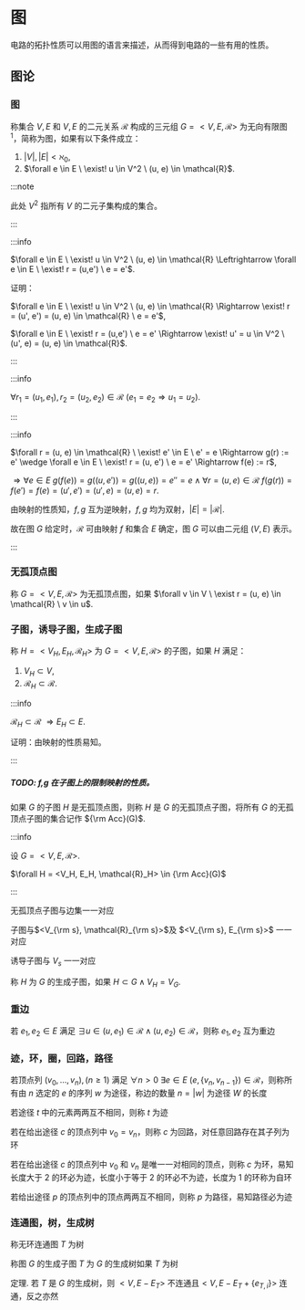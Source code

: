 # 图

电路的拓扑性质可以用图的语言来描述，从而得到电路的一些有用的性质。

## 图论

### 图

称集合 $V, E$ 和 $V, E$ 的二元关系 $\mathcal{R}$ 构成的三元组 $G = <V, E, \mathcal{R}>$ 为无向有限图<sup>1</sup>，简称为图，如果有以下条件成立：
1. $|V|, |E| < \aleph_0$,
2. $\forall e \in E \ \exist! u \in V^2 \ (u, e) \in \mathcal{R}$.

:::note

此处 $V^2$ 指所有 $V$ 的二元子集构成的集合。

:::

:::info

$\forall e \in E \ \exist! u \in V^2 \ (u, e) \in \mathcal{R} \Leftrightarrow \forall e \in E \ \exist! r = (u,e') \ e = e'$.

证明：

$\forall e \in E \ \exist! u \in V^2 \ (u, e) \in \mathcal{R} \Rightarrow  \exist! r = (u', e') = (u, e) \in \mathcal{R} \ e = e'$,

$\forall e \in E \ \exist! r = (u,e') \ e = e' \Rightarrow \exist! u' = u \in V^2 \ (u', e) = (u, e) \in \mathcal{R}$.

:::

:::info

$\forall r_1 = (u_1, e_1), r_2 = (u_2, e_2) \in \mathcal{R} \ (e_1 = e_2 \Rightarrow u_1 = u_2)$.

:::

:::info

$\forall r = (u, e) \in \mathcal{R} \  \exist! e' \in E \ e' = e \Rightarrow g(r) := e' \wedge \forall e \in E \ \exist! r = (u, e') \ e = e' \Rightarrow f(e) := r$,

$\Rightarrow \forall e \in E \ g(f(e)) = g((u, e')) = g((u, e)) = e'' = e \wedge \forall r = (u, e) \in \mathcal{R} \ f(g(r)) = f(e') = f(e) = (u', e') = (u', e) = (u, e) = r$.

由映射的性质知，$f, g$ 互为逆映射，$f, g$ 均为双射，$|E| = |\mathcal{R}|$.

故在图 $G$ 给定时，$\mathcal{R}$ 可由映射 $f$ 和集合 $E$ 确定，图 $G$ 可以由二元组 $(V, E)$ 表示。

:::

### 无孤顶点图

称 $G = <V, E, \mathcal{R}>$ 为无孤顶点图，如果 $\forall v \in V \ \exist r = (u, e) \in \mathcal{R} \ v \in u$.

### 子图，诱导子图，生成子图

称 $H = <V_H, E_H, \mathcal{R}_H>$ 为 $G = <V, E, \mathcal{R}>$ 的子图，如果 $H$ 满足：
1. $V_H \subset V$,
2. $\mathcal{R}_H \subset \mathcal{R}$.

:::info

$\mathcal{R}_H \subset \mathcal{R} \ \Rightarrow E_H \subset E$.

证明：由映射的性质易知。

:::

##### TODO: f,g 在子图上的限制映射的性质。

如果 $G$ 的子图 $H$ 是无孤顶点图，则称 $H$ 是 $G$ 的无孤顶点子图，将所有 $G$ 的无孤顶点子图的集合记作 ${\rm Acc}(G)$.

:::info

设 $G = <V, E, \mathcal{R}>$.

$\forall H = <V_H, E_H, \mathcal{R}_H> \in {\rm Acc}(G)$

:::


无孤顶点子图与边集一一对应

子图与$<V_{\rm s}, \mathcal{R}_{\rm s}>$及 $<V_{\rm s}, E_{\rm s}>$ 一一对应

诱导子图与 $V_s$ 一一对应

称 $H$ 为 $G$ 的生成子图，如果 $H \subset G \wedge V_H = V_G$.

### 重边

若 $e_1,e_2 \in E$ 满足 $\exists u \in (u, e_1) \in \mathcal{R} \wedge (u, e_2) \in \mathcal{R}$，则称 $e_1, e_2$ 互为重边

### 迹，环，圈，回路，路径

若顶点列 $(v_0,\dots,v_n),(n \ge 1)$ 满足 $\forall n > 0 \ \exists e \in E \ (e,\{v_n,v_{n-1}\}) \in \mathcal{R}$，则称所有由 $n$ 选定的 $e$ 的序列 $w$ 为途径，称边的数量 $n = |w|$ 为途径 $W$ 的长度

若途径 $t$ 中的元素两两互不相同，则称 $t$ 为迹

若在给出途径 $c$ 的顶点列中 $v_0 = v_n$，则称 $c$ 为回路，对任意回路存在其子列为环

若在给出途径 $c$ 的顶点列中 $v_0$ 和 $v_n$ 是唯一一对相同的顶点，则称 $c$ 为环，易知长度大于 $2$ 的环必为迹，长度小于等于 $2$ 的环必不为迹，长度为 $1$ 的环称为自环

若给出途径 $p$ 的顶点列中的顶点两两互不相同，则称 $p$ 为路径，易知路径必为迹

### 连通图，树，生成树

称无环连通图 $T$ 为树

称图 $G$ 的生成子图 $T$ 为 $G$ 的生成树如果 $T$ 为树

定理. 若 $T$ 是 $G$ 的生成树，则 $<V, E - E_T>$ 不连通且$<V, E - E_T + \{e_{T,i}\}>$ 连通，反之亦然

